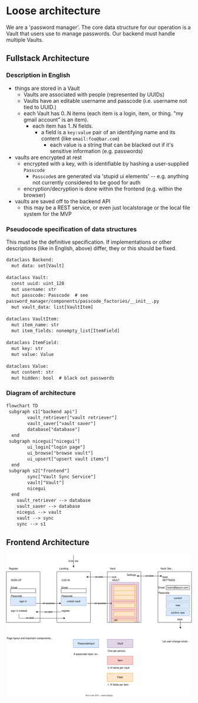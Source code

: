 # Loose architecture

We are a 'password manager'. The core data structure for our operation is a Vault that users use to manage passwords. Our backend must handle multiple Vaults.

## Fullstack Architecture

### Description in English

- things are stored in a Vault
  - Vaults are associated with people (represented by UUIDs)
  - Vaults have an editable username and passcode (i.e. username not tied to UUID.)
  - each Vault has 0..N items (each item is a login, item, or thing. "my gmail account" is an item).
    - each item has 1..N fields.
      - a field is a `key:value` pair of an identifying name and its content (like `email:foo@bar.com`)
        - each value is a string that can be blacked out if it's sensitive information (e.g. passwords)
- vaults are encrypted at rest
  - encrypted with a key, with is identifiable by hashing a user-supplied `Passcode`
    - `Passcode`s are generated via 'stupid ui elements' -- e.g. anything not currently considered to be good for auth
  - encryption/decryption is done within the frontend (e.g. within the browser)
- vaults are saved off to the backend API
  - this may be a REST service, or even just localstorage or the local file system for the MVP

### Pseudocode specification of data structures

This must be the definitive specification. If implementations or other descriptions (like in English, above) differ, they or this should be fixed.

```
dataclass Backend:
  mut data: set[Vault]

dataclass Vault:
  const uuid: uint_128
  mut username: str
  mut passcode: Passcode  # see password_manager/components/passcode_factories/__init__.py
  mut vault_data: list[VaultItem]

dataclass VaultItem:
  mut item_name: str
  mut item_fields: nonempty_list[ItemField]

dataclass ItemField:
  mut key: str
  mut value: Value

dataclass Value:
  mut content: str
  mut hidden: bool  # black out passwords
```

### Diagram of architecture

```mermaid
flowchart TD
 subgraph s1["backend api"]
        vault_retriever["vault retriever"]
        vault_saver["vault saver"]
        database["database"]
  end
 subgraph nicegui["nicegui"]
        ui_login["login page"]
        ui_browse["browse vault"]
        ui_upsert["upsert vault items"]
  end
 subgraph s2["frontend"]
        sync["Vault Sync Service"]
        vault["Vault"]
        nicegui
  end
    vault_retriever --> database
    vault_saver --> database
    nicegui --> vault
    vault --> sync
    sync --> s1
```

## Frontend Architecture

![diagram of frontend architecture as an svg](./arch_frontend.svg)
